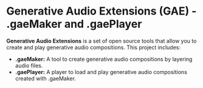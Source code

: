 # Generative Audio Extensions (GAE) - .gaeMaker and .gaePlayer

**Generative Audio Extensions** is a set of open source tools that allow you to create and play generative audio compositions. This project includes:

- **.gaeMaker:** A tool to create generative audio compositions by layering audio files.
- **.gaePlayer:** A player to load and play generative audio compositions created with .gaeMaker.
